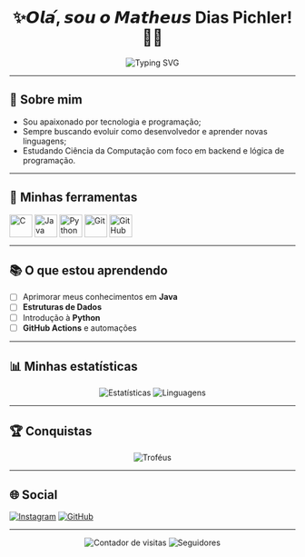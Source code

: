 <h1 align="center">
  ✨𝙊𝙡𝙖́, 𝙨𝙤𝙪 𝙤 𝙈𝙖𝙩𝙝𝙚𝙪𝙨 Dias Pichler! 👨‍💻
</h1>

<p align="center">
  <img src="https://readme-typing-svg.herokuapp.com?font=Fira+Code&size=22&duration=4000&pause=1000&color=BD93F9&center=true&vCenter=true&width=440&lines=Desenvolvedor+em+Formação;Aprendendo+C%2C+Java+e+Python;Futuro+Engenheiro+de+Software" alt="Typing SVG" />
</p>

---

## 🚀 Sobre mim
- Sou apaixonado por tecnologia e programação;
- Sempre buscando evoluir como desenvolvedor e aprender novas linguagens;
- Estudando Ciência da Computação com foco em backend e lógica de programação.

---

## 🧰 Minhas ferramentas

<div style="display: inline_block">
  <img align="center" alt="C" height="40" src="https://img.shields.io/badge/C-00599C?style=for-the-badge&logo=c&logoColor=white">
  <img align="center" alt="Java" height="40" src="https://img.shields.io/badge/Java-ED8B00?style=for-the-badge&logo=openjdk&logoColor=white">
  <img align="center" alt="Python" height="40" src="https://img.shields.io/badge/Python-3776AB?style=for-the-badge&logo=python&logoColor=white">
  <img align="center" alt="Git" height="40" src="https://img.shields.io/badge/Git-F05032?style=for-the-badge&logo=git&logoColor=white">
  <img align="center" alt="GitHub" height="40" src="https://img.shields.io/badge/GitHub-181717?style=for-the-badge&logo=github&logoColor=white">
</div>

---

## 📚 O que estou aprendendo
- [ ] Aprimorar meus conhecimentos em **Java**
- [ ] **Estruturas de Dados**
- [ ] Introdução à **Python**
- [ ] **GitHub Actions** e automações

---

## 📊 Minhas estatísticas

<p align="center">
  <img src="https://github-readme-stats.vercel.app/api?username=MatheusPichler88&show_icons=true&theme=dracula&hide_border=true" alt="Estatísticas"/>
  <img src="https://github-readme-stats.vercel.app/api/top-langs/?username=MatheusPichler88&layout=compact&theme=dracula&hide_border=true&langs_count=6" alt="Linguagens"/>
</p>

---

## 🏆 Conquistas

<p align="center">
  <img src="https://github-profile-trophy.vercel.app/?username=MatheusPichler88&theme=dracula&margin-w=15&no-frame=true&rank=SECRET,SSS,SS,S,AAA,AA,A,B,C" alt="Troféus"/>
</p>

---

## 🌐 Social

[![Instagram](https://img.shields.io/badge/Instagram-E4405F?style=for-the-badge&logo=instagram&logoColor=white)](https://instagram.com/matheuspichler)
[![GitHub](https://img.shields.io/badge/GitHub-100000?style=for-the-badge&logo=github&logoColor=white)](https://github.com/MatheusPichler88)

---

<p align="center">
  <img src="https://komarev.com/ghpvc/?username=MatheusPichler88&label=Visitas&color=8BE9FD&style=flat" alt="Contador de visitas"/>
  <img src="https://img.shields.io/github/followers/MatheusPichler88?color=6272A4&label=Seguidores&style=flat" alt="Seguidores"/>
</p>
